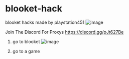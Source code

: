 # blooket-hack
blooket hacks made by playstation451
![image](https://user-images.githubusercontent.com/98996547/223555454-1dd3f338-c0b8-477f-a8cd-724c50b092ac.png)




Join The Discord For Proxys
https://discord.gg/pJt627Be

1. go to blooket
![image](https://user-images.githubusercontent.com/98996547/223779734-252170ef-0e02-4231-94b0-8e4a017d354b.png)



2. go to a game


